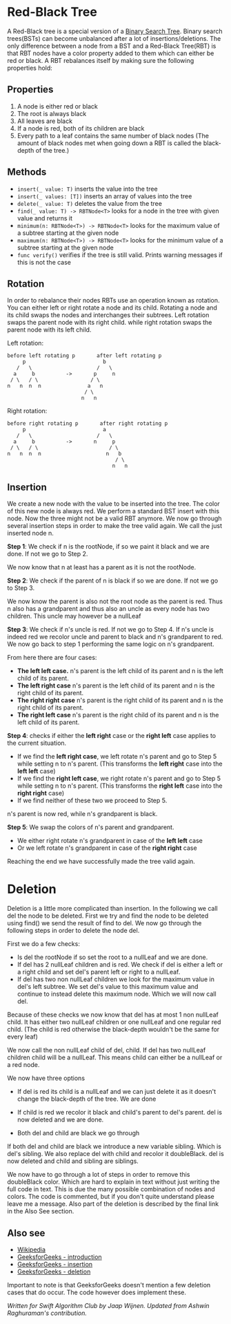 # Red-Black Tree

A Red-Black tree is a special version of a [Binary Search  Tree](https://github.com/raywenderlich/swift-algorithm-club/tree/master/Binary%20Search%20Tree). Binary search trees(BSTs) can become unbalanced after a lot of insertions/deletions. The only difference between a node from a BST and a Red-Black Tree(RBT) is that RBT nodes have a color property added to them which can either be red or black. A RBT rebalances itself by making sure the following properties hold:

## Properties
1. A node is either red or black
2. The root is always black
3. All leaves are black
4. If a node is red, both of its children are black
5. Every path to a leaf contains the same number of black nodes (The amount of black nodes met when going down a RBT is called the black-depth of the tree.)

## Methods
* `insert(_ value: T)` inserts the value into the tree
* `insert(_ values: [T])` inserts an array of values into the tree
* `delete(_ value: T)` deletes the value from the tree
* `find(_ value: T) -> RBTNode<T>` looks for a node in the tree with given value and returns it
* `minimum(n: RBTNode<T>) -> RBTNode<T>` looks for the maximum value of a subtree starting at the given node
* `maximum(n: RBTNode<T>) -> RBTNode<T>` looks for the minimum value of a subtree starting at the given node
* `func verify()` verifies if the tree is still valid. Prints warning messages if this is not the case

## Rotation

In order to rebalance their nodes RBTs use an operation known as rotation. You can either left or right rotate a node and its child. Rotating a node and its child swaps the nodes and interchanges their subtrees. Left rotation swaps the parent node with its right child. while right rotation swaps the parent node with its left child.

Left rotation:
```
before left rotating p       after left rotating p  
     p                         b
   /   \                     /   \
  a     b          ->       p     n
 / \   / \                 / \   
n   n  n  n               a   n
                         / \
                        n   n
```
Right rotation:
```
before right rotating p       after right rotating p  
     p                         a
   /   \                     /   \
  a     b          ->       n     p
 / \   / \                       / \   
n   n  n  n                     n   b
                                   / \
                                  n   n
```

## Insertion

We create a new node with the value to be inserted into the tree. The color of this new node is always red.
We perform a standard BST insert with this node. Now the three might not be a valid RBT anymore.
We now go through several insertion steps in order to make the tree valid again. We call the just inserted node n.  

**Step 1**: We check if n is the rootNode, if so we paint it black and we are done. If not we go to Step 2.

We now know that n at least has a parent as it is not the rootNode.

**Step 2**: We check if the parent of n is black if so we are done. If not we go to Step 3.

We now know the parent is also not the root node as the parent is red. Thus n also has a grandparent and thus also an uncle as every node has two children. This uncle may however be a nullLeaf

**Step 3**: We check if n's uncle is red. If not we go to Step 4. If n's uncle is indeed red we recolor uncle and parent to black and n's grandparent to red. We now go back to step 1 performing the same logic on n's grandparent.

From here there are four cases:
- **The left left case.** n's parent is the left child of its parent and n is the left child of its parent.
- **The left right case** n's parent is the left child of its parent and n is the right child of its parent.
- **The right right case** n's parent is the right child of its parent and n is the right child of its parent.
- **The right left case** n's parent is the right child of its parent and n is the left child of its parent.

**Step 4**: checks if either the **left right** case or the **right left** case applies to the current situation.
  - If we find the **left right case**, we left rotate n's parent and go to Step 5 while setting n to n's parent. (This transforms the **left right** case into the **left left** case)
  - If we find the **right left case**, we right rotate n's parent and go to Step 5 while setting n to n's parent. (This transforms the **right left** case into the **right right** case)
  - If we find neither of these two we proceed to Step 5.

n's parent is now red, while n's grandparent is black.

**Step 5**: We swap the colors of n's parent and grandparent.
  - We either right rotate n's grandparent in case of the **left left** case
  - Or we left rotate n's grandparent in case of the **right right** case

Reaching the end we have successfully made the tree valid again.

# Deletion

Deletion is a little more complicated than insertion. In the following we call del the node to be deleted.
First we try and find the node to be deleted using find()
we send the result of find to del.
We now go through the following steps in order to delete the node del.

First we do a few checks:
- Is del the rootNode if so set the root to a nullLeaf and we are done.
- If del has 2 nullLeaf children and is red. We check if del is either a left or a right child and set del's parent left or right to a nullLeaf.
- If del has two non nullLeaf children we look for the maximum value in del's left subtree. We set del's value to this maximum value and continue to instead delete this maximum node. Which we will now call del.

Because of these checks we now know that del has at most 1 non nullLeaf child. It has either two nullLeaf children or one nullLeaf and one regular red child. (The child is red otherwise the black-depth wouldn't be the same for every leaf)

We now call the non nullLeaf child of del, child. If del has two nullLeaf children child will be a nullLeaf. This means child can either be a nullLeaf or a red node.

We now have three options

- If del is red its child is a nullLeaf and we can just delete it as it doesn't change the black-depth of the tree. We are done

- If child is red we recolor it black and child's parent to del's parent. del is now deleted and we are done.

- Both del and child are black we go through

If both del and child are black we introduce a new variable sibling. Which is del's sibling. We also replace del with child and recolor it doubleBlack. del is now deleted and child and sibling are siblings.

We now have to go through a lot of steps in order to remove this doubleBlack color. Which are hard to explain in text without just writing the full code in text. This is due the many possible combination of nodes and colors. The code is commented, but if you don't quite understand please leave me a message. Also part of the deletion is described by the final link in the Also See section.

## Also see

* [Wikipedia](https://en.wikipedia.org/wiki/Red–black_tree)
* [GeeksforGeeks - introduction](http://www.geeksforgeeks.org/red-black-tree-set-1-introduction-2/)
* [GeeksforGeeks - insertion](http://www.geeksforgeeks.org/red-black-tree-set-2-insert/)
* [GeeksforGeeks - deletion](http://www.geeksforgeeks.org/red-black-tree-set-3-delete-2/)

Important to note is that GeeksforGeeks doesn't mention a few deletion cases that do occur. The code however does implement these.

*Written for Swift Algorithm Club by Jaap Wijnen. Updated from Ashwin Raghuraman's contribution.*
